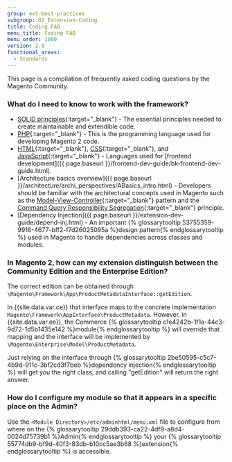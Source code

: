 ```yaml
---
group: ext-best-practices
subgroup: 02_Extension-Coding
title: Coding FAQ
menu_title: Coding FAQ
menu_order: 1000
version: 2.0
functional_areas:
  - Standards
---
```


This page is a compilation of frequently asked coding questions by the Magento Community.

### What do I need to know to work with the framework?

* [SOLID principles](https://en.wikipedia.org/wiki/SOLID_(object-oriented_design)){:target="_blank"} - The essential principles needed to create maintainable and extendible code.
* [PHP](http://php.net/){:target="_blank"} - This is the programming language used for developing Magento 2 code.
* [HTML](https://en.wikipedia.org/wiki/HTML){:target="_blank"}, [CSS](https://en.wikipedia.org/wiki/Cascading_Style_Sheets){:target="_blank"}, and [JavaScript](https://www.javascript.com/){:target="_blank"} - Languages used for [frontend development]({{ page.baseurl }}/frontend-dev-guide/bk-frontend-dev-guide.html).
* [Architecture basics overview]({{ page.baseurl }}/architecture/archi_perspectives/ABasics_intro.html) - Developers should be familiar with the architectural concepts used in Magento such as the [Model-View-Controller](https://en.wikipedia.org/wiki/Model%E2%80%93view%E2%80%93controller){:target="_blank"} pattern and the [Command Query Responsibility Segregation](http://martinfowler.com/bliki/CQRS.html){:target="_blank"} principle.
* [Dependency Injection]({{ page.baseurl }}/extension-dev-guide/depend-inj.html) - An important {% glossarytooltip 53755359-9916-4677-bff2-f7d26025095a %}design pattern{% endglossarytooltip %} used in Magento to handle dependencies across classes and modules.

### In Magento 2, how can my extension distinguish between the Community Edition and the Enterprise Edition?

The correct edition can be obtained through `\Magento\Framework\App\ProductMetadataInterface::getEdition`.

In {{site.data.var.ce}} that interface maps to the concrete implementation `Magento\Framework\AppInterface\ProductMetadata`.
However, in {{site.data.var.ee}}, the Commerce {% glossarytooltip c1e4242b-1f1a-44c3-9d72-1d5b1435e142 %}module{% endglossarytooltip %} will override that mapping and the interface will be implemented by `\Magento\Enterprise\Model\ProductMetadata`.

Just relying on the interface through {% glossarytooltip 2be50595-c5c7-4b9d-911c-3bf2cd3f7beb %}dependency injection{% endglossarytooltip %} will get you the right class, and calling "getEdition" will return the right answer.

### How do I configure my module so that it appears in a specific place on the Admin?

Use the `<Module Directory>/etc/adminhtml/menu.xml` file to configure from where on the {% glossarytooltip 29ddb393-ca22-4df9-a8d4-0024d75739b1 %}Admin{% endglossarytooltip %} your {% glossarytooltip 55774db9-bf9d-40f3-83db-b10cc5ae3b68 %}extension{% endglossarytooltip %} is accessible.
